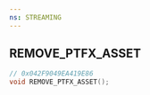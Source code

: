 ```yaml
---
ns: STREAMING
---
```

## REMOVE_PTFX_ASSET

```c
// 0x042F9049EA419E86
void REMOVE_PTFX_ASSET();
```

